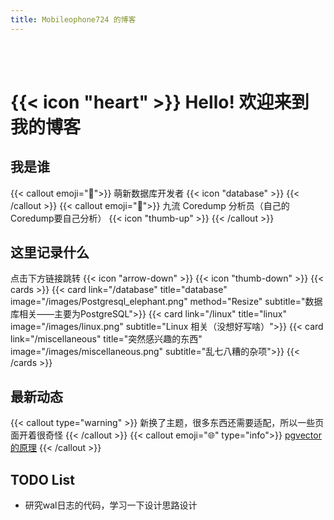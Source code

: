```yaml
---
title: Mobileophone724 的博客
---
```


<br/><br/>
# {{< icon "heart" >}} Hello! 欢迎来到我的博客



## 我是谁
{{< callout emoji="👋">}}
  萌新数据库开发者 {{< icon "database" >}}
{{< /callout >}}
{{< callout emoji="🤔">}}
  九流 Coredump 分析员（自己的Coredump要自己分析） {{< icon "thumb-up" >}}
{{< /callout >}}

## 这里记录什么
点击下方链接跳转 {{< icon "arrow-down" >}}  {{< icon "thumb-down" >}}
{{< cards >}}
  {{< card link="/database" title="database" image="/images/Postgresql_elephant.png" method="Resize" 
  subtitle="数据库相关——主要为PostgreSQL">}}
  {{< card link="/linux" title="linux" image="/images/linux.png" 
  subtitle="Linux 相关（没想好写啥）">}}
  {{< card link="/miscellaneous" title="突然感兴趣的东西" image="/images/miscellaneous.png" 
  subtitle="乱七八糟的杂项">}}
{{< /cards >}}

## 最新动态
{{< callout type="warning" >}}
  新换了主题，很多东西还需要适配，所以一些页面开着很奇怪
{{< /callout >}}
{{< callout emoji="🌐" type="info">}}
  [pgvector 的原理](database/pgvec/)
{{< /callout >}}

## TODO List
* 研究wal日志的代码，学习一下设计思路设计
